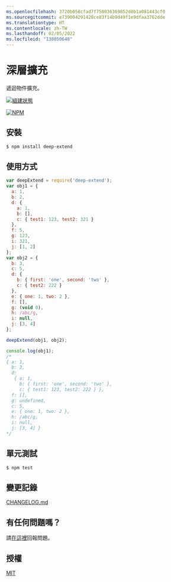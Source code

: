 ```yaml
---
ms.openlocfilehash: 3720b058cfad7f758036369852d0b1a081443cf0
ms.sourcegitcommit: e739004291428ce83f14b9d49f1e9dfaa3762dde
ms.translationtype: HT
ms.contentlocale: zh-TW
ms.lasthandoff: 02/05/2022
ms.locfileid: "138050648"
---
```

<a name="deep-extend"></a>深層擴充
===========

遞迴物件擴充。

[![組建狀態](https://api.travis-ci.org/unclechu/node-deep-extend.svg?branch=master)](https://travis-ci.org/unclechu/node-deep-extend)

[![NPM](https://nodei.co/npm/deep-extend.png?downloads=true&downloadRank=true&stars=true)](https://nodei.co/npm/deep-extend/)

<a name="install"></a>安裝
-------

```bash
$ npm install deep-extend
```

<a name="usage"></a>使用方式
-----

```javascript
var deepExtend = require('deep-extend');
var obj1 = {
  a: 1,
  b: 2,
  d: {
    a: 1,
    b: [],
    c: { test1: 123, test2: 321 }
  },
  f: 5,
  g: 123,
  i: 321,
  j: [1, 2]
};
var obj2 = {
  b: 3,
  c: 5,
  d: {
    b: { first: 'one', second: 'two' },
    c: { test2: 222 }
  },
  e: { one: 1, two: 2 },
  f: [],
  g: (void 0),
  h: /abc/g,
  i: null,
  j: [3, 4]
};

deepExtend(obj1, obj2);

console.log(obj1);
/*
{ a: 1,
  b: 3,
  d:
   { a: 1,
     b: { first: 'one', second: 'two' },
     c: { test1: 123, test2: 222 } },
  f: [],
  g: undefined,
  c: 5,
  e: { one: 1, two: 2 },
  h: /abc/g,
  i: null,
  j: [3, 4] }
*/
```

<a name="unit-testing"></a>單元測試
------------

```bash
$ npm test
```

<a name="changelog"></a>變更記錄
---------

[CHANGELOG.md](./CHANGELOG.md)

<a name="any-issues"></a>有任何問題嗎？
-----------

請[在這裡](https://github.com/unclechu/node-deep-extend/issues)回報問題。

<a name="license"></a>授權
-------

[MIT](./LICENSE)
